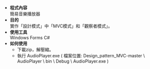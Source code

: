 * __程式內容__  
簡易音樂播放器  
* __目的__  
實作「設計模式」中「MVC模式」和「觀察者模式」。
* __使用工具__  
Windows Forms C#
* __如何使用__  
    * 下載zip，解壓縮。
    * 執行 AudioPlayer.exe ( 檔案位置: Design_pattern_MVC-master \ AudioPlayer \ bin \ Debug \ AudioPlayer.exe )
